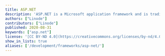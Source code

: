 ```yaml
---
title: ASP.NET
description: 'ASP.NET is a Microsoft application framework and is traditionally used with the IIS web server on Windows. Modules like mod_mono Apache make it possible to run these on Linux.'
authors: ["Linode"]
contributors: ["Linode"]
published: 2020-08-31
keywords: ["asp.net"]
license: '[CC BY-ND 4.0](https://creativecommons.org/licenses/by-nd/4.0)'
show_in_lists: true
aliases: ['/development/frameworks/asp-net/']
---
```


